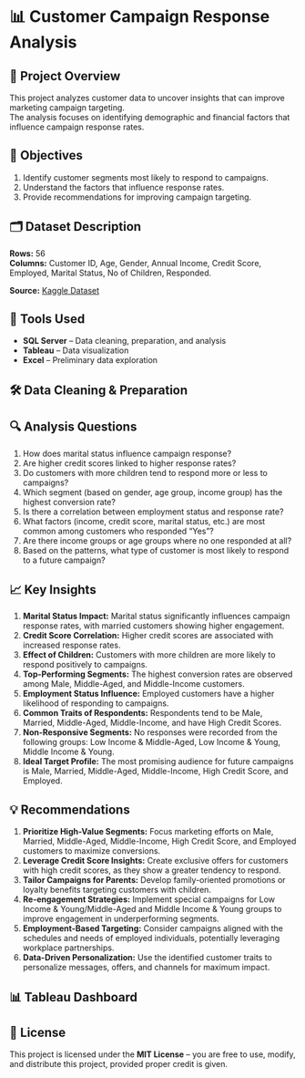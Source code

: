 # 📊 Customer Campaign Response Analysis  

## 📌 Project Overview  
This project analyzes customer data to uncover insights that can improve marketing campaign targeting.  
The analysis focuses on identifying demographic and financial factors that influence campaign response rates.  

## 🎯 Objectives  
1. Identify customer segments most likely to respond to campaigns.  
2. Understand the factors that influence response rates.  
3. Provide recommendations for improving campaign targeting.  

## 🗂 Dataset Description  
**Rows:** 56  
**Columns:** Customer ID, Age, Gender, Annual Income, Credit Score, Employed, Marital Status, No of Children, Responded.  

**Source:** [Kaggle Dataset](https://www.kaggle.com/datasets/sujithmandala/marketing-campaign-positive-response-prediction?resource=download)  

## 🔧 Tools Used  
- **SQL Server** – Data cleaning, preparation, and analysis  
- **Tableau** – Data visualization  
- **Excel** – Preliminary data exploration  

## 🛠 Data Cleaning & Preparation  

## 🔍 Analysis Questions  
1. How does marital status influence campaign response?  
2. Are higher credit scores linked to higher response rates?  
3. Do customers with more children tend to respond more or less to campaigns?  
4. Which segment (based on gender, age group, income group) has the highest conversion rate?  
5. Is there a correlation between employment status and response rate?  
6. What factors (income, credit score, marital status, etc.) are most common among customers who responded “Yes”?  
7. Are there income groups or age groups where no one responded at all?  
8. Based on the patterns, what type of customer is most likely to respond to a future campaign?  

## 📈 Key Insights  
1. **Marital Status Impact:** Marital status significantly influences campaign response rates, with married customers showing higher engagement.  
2. **Credit Score Correlation:** Higher credit scores are associated with increased response rates.  
3. **Effect of Children:** Customers with more children are more likely to respond positively to campaigns.  
4. **Top-Performing Segments:** The highest conversion rates are observed among Male, Middle-Aged, and Middle-Income customers.  
5. **Employment Status Influence:** Employed customers have a higher likelihood of responding to campaigns.  
6. **Common Traits of Respondents:** Respondents tend to be Male, Married, Middle-Aged, Middle-Income, and have High Credit Scores.  
7. **Non-Responsive Segments:** No responses were recorded from the following groups: Low Income & Middle-Aged, Low Income & Young, Middle Income & Young.  
8. **Ideal Target Profile:** The most promising audience for future campaigns is Male, Married, Middle-Aged, Middle-Income, High Credit Score, and Employed.  

## 💡 Recommendations  
1. **Prioritize High-Value Segments:** Focus marketing efforts on Male, Married, Middle-Aged, Middle-Income, High Credit Score, and Employed customers to maximize conversions.  
2. **Leverage Credit Score Insights:** Create exclusive offers for customers with high credit scores, as they show a greater tendency to respond.  
3. **Tailor Campaigns for Parents:** Develop family-oriented promotions or loyalty benefits targeting customers with children.  
4. **Re-engagement Strategies:** Implement special campaigns for Low Income & Young/Middle-Aged and Middle Income & Young groups to improve engagement in underperforming segments.  
5. **Employment-Based Targeting:** Consider campaigns aligned with the schedules and needs of employed individuals, potentially leveraging workplace partnerships.  
6. **Data-Driven Personalization:** Use the identified customer traits to personalize messages, offers, and channels for maximum impact.  

## 📊 Tableau Dashboard  

## 📜 License  
This project is licensed under the **MIT License** – you are free to use, modify, and distribute this project, provided proper credit is given.  
